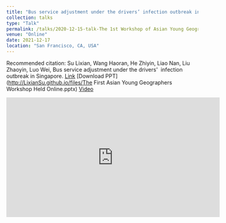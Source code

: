 ```yaml
---
title: "Bus service adjustment under the drivers’ infection outbreak in Singapore"
collection: talks
type: "Talk"
permalink: /talks/2020-12-15-talk-The 1st Workshop of Asian Young Geographers
venue: "Online"
date: 2021-12-17
location: "San Francisco, CA, USA"
---
```


Recommended citation: Su Lixian, Wang Haoran, He Zhiyin, Liao Nan, Liu Zhaoyin, Luo Wei, Bus service adjustment under the drivers'  infection outbreak in Singapore. [Link](http://www.aga-ygwg.com/#/Events/2021/1) [Download PPT](http://LixianSu.github.io/files/The First Asian Young Geographers Workshop Held Online.pptx) [Video](https://www.youtube.com/watch?v=FBDEw_99zzM)

<iframe width="560" height="315" src="https://www.youtube.com/embed/Cawtb3tAFoM" frameborder="0" allow="accelerometer; autoplay; clipboard-write; encrypted-media; gyroscope; picture-in-picture" allowfullscreen></iframe>
